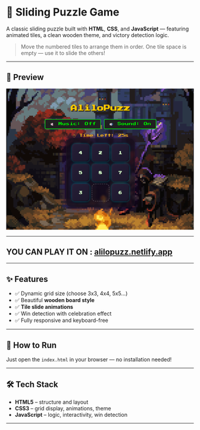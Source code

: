 # 🧩 Sliding Puzzle Game

A classic sliding puzzle built with **HTML**, **CSS**, and **JavaScript** — featuring animated tiles, a clean wooden theme, and victory detection logic.

> Move the numbered tiles to arrange them in order. One tile space is empty — use it to slide the others!

---

## 📸 Preview
![Sliding Puzzle Preview , game](./images/mygame.png)

---
## YOU CAN PLAY IT ON : [alilopuzz.netlify.app](https://alilopuzz.netlify.app/)
---
## ✨ Features

- ✅ Dynamic grid size (choose 3x3, 4x4, 5x5…)
- ✅ Beautiful **wooden board style**
- ✅ **Tile slide animations**
- ✅ Win detection with celebration effect
- ✅ Fully responsive and keyboard-free

---

## 🚀 How to Run

Just open the `index.html` in your browser — no installation needed!

---

## 🛠 Tech Stack

- **HTML5** – structure and layout
- **CSS3** – grid display, animations, theme
- **JavaScript** – logic, interactivity, win detection

---

